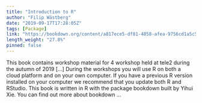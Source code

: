 ```yaml
---
title: "Introduction to R"
author: "Filip Wästberg"
date: "2019-09-17T17:28:05Z"
tags: [Package]
link: "https://bookdown.org/content/a817ece5-df81-4858-afea-9756cd1a5c54/"
length_weight: "27.8%"
pinned: false
---
```


This book contains workshop material for 4 workshop held at tele2 during the autumn of 2019 [...] During the workshops you will use R on both a cloud platform and on your own computer. If you have a previous R version installed on your computer we recommend that you update both R and RStudio. This book is written in R with the package bookdown built by Yihui Xie. You can find out more about bookdown ...

